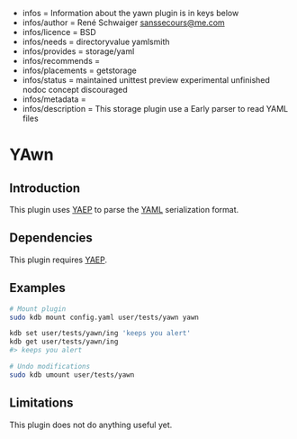 - infos = Information about the yawn plugin is in keys below
- infos/author = René Schwaiger <sanssecours@me.com>
- infos/licence = BSD
- infos/needs = directoryvalue yamlsmith
- infos/provides = storage/yaml
- infos/recommends =
- infos/placements = getstorage
- infos/status = maintained unittest preview experimental unfinished nodoc concept discouraged
- infos/metadata =
- infos/description = This storage plugin use a Early parser to read YAML files

# YAwn

## Introduction

This plugin uses [YAEP](https://github.com/vnmakarov/yaep) to  parse the [YAML](http://yaml.org) serialization format.

## Dependencies

This plugin requires [YAEP](https://github.com/vnmakarov/yaep#installing).

## Examples

```sh
# Mount plugin
sudo kdb mount config.yaml user/tests/yawn yawn

kdb set user/tests/yawn/ing 'keeps you alert'
kdb get user/tests/yawn/ing
#> keeps you alert

# Undo modifications
sudo kdb umount user/tests/yawn
```

## Limitations

This plugin does not do anything useful yet.
